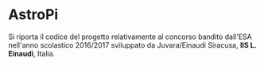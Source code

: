 # AstroPi
Si riporta il codice del progetto relativamente al concorso bandito dall'ESA nell'anno scolastico 2016/2017
sviluppato da Juvara/Einaudi Siracusa, **IIS L. Einaudi**, Italia.
